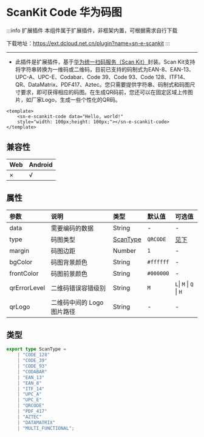 # ScanKit  Code 华为码图

:::info 扩展插件
本组件属于扩展插件，非框架内置，可根据需求自行下载

下载地址：https://ext.dcloud.net.cn/plugin?name=sn-e-scankit
:::

---

* 此插件是扩展插件，基于[华为统一扫码服务（Scan Kit）](https://developer.huawei.com/consumer/cn/doc/HMSCore-Guides/service-introduction-0000001050041994)封装。Scan Kit支持将字符串转换为一维码或二维码，目前已支持的码制式为EAN-8、EAN-13、UPC-A、UPC-E、Codabar、Code 39、Code 93、Code 128、ITF14、QR、DataMatrix、PDF417、Aztec。您只需要提供字符串、码制式和码图尺寸要求，即可获得相应的码图。在生成QR码前，您还可以在固定区域上传图片，如厂家Logo，生成一些个性化的QR码。


``` vue
<template>
    <sn-e-scankit-code data="Hello, world!"
    style="width: 100px;height: 100px;"></sn-e-scankit-code>
</template>
```

## 兼容性

| Web  | Android |
| :--- | :------ |
| ×    | √       |

## 属性

| 参数         | 说明                       | 类型              | 默认值    | 可选值                  |
| :----------- | :------------------------- | :---------------- | :-------- | :---------------------- |
| data         | 需要编码的数据             | String            | -         | -                       |
| type         | 码图类型                   | [ScanType](#类型) | `QRCODE`  | [见下](#类型)     |
| margin       | 码图边距                   | Number            | `1`       | -                       |
| bgColor      | 码图背景颜色               | String            | `#ffffff` | -                       |
| frontColor   | 码图前景颜色               | String            | `#000000` | -                       |
| qrErrorLevel | 二维码错误容错级别         | String            | `M`       | `L`\| `M` \| `Q` \| `H` |
| qrLogo       | 二维码中间的 Logo 图片路径 | String            | -         | -                       |

## 类型

```typescript
export type ScanType =
	| "CODE_128"
	| "CODE_39"
	| "CODE_93"
	| "CODABAR"
	| "EAN_13"
	| "EAN_8"
	| "ITF_14"
	| "UPC_A"
	| "UPC_E"
	| "QRCODE"
	| "PDF_417"
	| "AZTEC"
	| "DATAMATRIX"
	| "MULTI_FUNCTIONAL";
```

